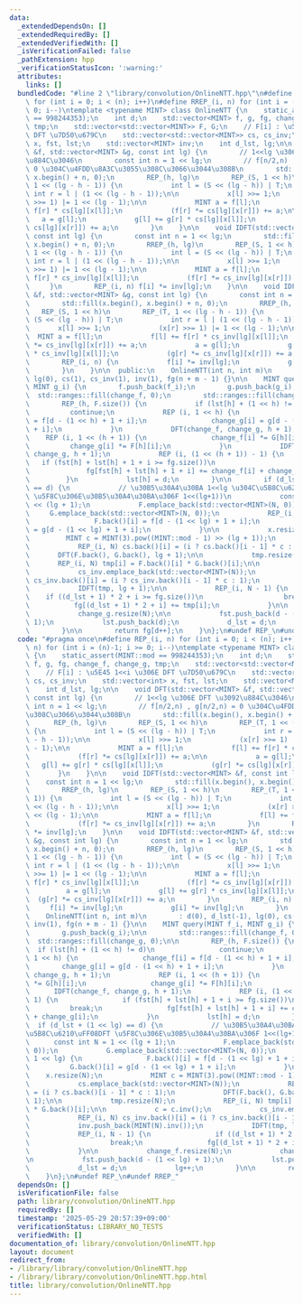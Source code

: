 ```yaml
---
data:
  _extendedDependsOn: []
  _extendedRequiredBy: []
  _extendedVerifiedWith: []
  _isVerificationFailed: false
  _pathExtension: hpp
  _verificationStatusIcon: ':warning:'
  attributes:
    links: []
  bundledCode: "#line 2 \"library/convolution/OnlineNTT.hpp\"\n#define REP_(i, n)\
    \ for (int i = 0; i < (n); i++)\n#define RREP_(i, n) for (int i = (n)-1; i >=\
    \ 0; i--)\ntemplate <typename MINT> class OnlineNTT {\n    static_assert(MINT::mod\
    \ == 998244353);\n    int d;\n    std::vector<MINT> f, g, fg, change_f, change_g,\
    \ tmp;\n    std::vector<std::vector<MINT>> F, G;\n    // F[i] : \u5E45 1<<i \u306E\
    \ DFT \u7D50\u679C\n    std::vector<std::vector<MINT>> cs, cs_inv;\n    std::vector<int>\
    \ x, fst, lst;\n    std::vector<MINT> inv;\n    int d_lst, lg;\n\n    void DFT(std::vector<MINT>\
    \ &f, std::vector<MINT> &g, const int lg) {\n        // 1<<lg \u306E DFT \u3092\
    \u884C\u3046\n        const int n = 1 << lg;\n        // f[n/2,n) , g[n/2,n) =\
    \ 0 \u304C\u4FDD\u8A3C\u3055\u308C\u3066\u3044\u308B\n        std::fill(x.begin(),\
    \ x.begin() + n, 0);\n        REP_(h, lg)\n        REP_(S, 1 << h)\n        REP_(T,\
    \ 1 << (lg - h - 1)) {\n            int l = (S << (lg - h)) | T;\n           \
    \ int r = l | (1 << (lg - h - 1));\n\n            x[l] >>= 1;\n            (x[r]\
    \ >>= 1) |= 1 << (lg - 1);\n\n            MINT a = f[l];\n            f[l] +=\
    \ f[r] * cs[lg][x[l]];\n            (f[r] *= cs[lg][x[r]]) += a;\n\n         \
    \   a = g[l];\n            g[l] += g[r] * cs[lg][x[l]];\n            (g[r] *=\
    \ cs[lg][x[r]]) += a;\n        }\n    }\n\n    void IDFT(std::vector<MINT> &f,\
    \ const int lg) {\n        const int n = 1 << lg;\n        std::fill(x.begin(),\
    \ x.begin() + n, 0);\n        RREP_(h, lg)\n        REP_(S, 1 << h)\n        REP_(T,\
    \ 1 << (lg - h - 1)) {\n            int l = (S << (lg - h)) | T;\n           \
    \ int r = l | (1 << (lg - h - 1));\n\n            x[l] >>= 1;\n            (x[r]\
    \ >>= 1) |= 1 << (lg - 1);\n\n            MINT a = f[l];\n            f[l] +=\
    \ f[r] * cs_inv[lg][x[l]];\n            (f[r] *= cs_inv[lg][x[r]]) += a;\n   \
    \     }\n        REP_(i, n) f[i] *= inv[lg];\n    }\n\n    void IDFT(std::vector<MINT>\
    \ &f, std::vector<MINT> &g, const int lg) {\n        const int n = 1 << lg;\n\
    \        std::fill(x.begin(), x.begin() + n, 0);\n        RREP_(h, lg)\n     \
    \   REP_(S, 1 << h)\n        REP_(T, 1 << (lg - h - 1)) {\n            int l =\
    \ (S << (lg - h)) | T;\n            int r = l | (1 << (lg - h - 1));\n\n     \
    \       x[l] >>= 1;\n            (x[r] >>= 1) |= 1 << (lg - 1);\n\n          \
    \  MINT a = f[l];\n            f[l] += f[r] * cs_inv[lg][x[l]];\n            (f[r]\
    \ *= cs_inv[lg][x[r]]) += a;\n            a = g[l];\n            g[l] += g[r]\
    \ * cs_inv[lg][x[l]];\n            (g[r] *= cs_inv[lg][x[r]]) += a;\n        }\n\
    \        REP_(i, n) {\n            f[i] *= inv[lg];\n            g[i] *= inv[lg];\n\
    \        }\n    }\n\n  public:\n    OnlineNTT(int n, int m)\n        : d(0), d_lst(-1),\
    \ lg(0), cs(1), cs_inv(1), inv(1), fg(n + m - 1) {}\n\n    MINT query(MINT f_i,\
    \ MINT g_i) {\n        f.push_back(f_i);\n        g.push_back(g_i);\n\n      \
    \  std::ranges::fill(change_f, 0);\n        std::ranges::fill(change_g, 0);\n\n\
    \        REP_(h, F.size()) {\n            if (lst[h] + (1 << h) != d)\n      \
    \          continue;\n            REP (i, 1 << h) {\n                change_f[i]\
    \ = f[d - (1 << h) + 1 + i];\n                change_g[i] = g[d - (1 << h) + 1\
    \ + i];\n            }\n            DFT(change_f, change_g, h + 1);\n        \
    \    REP (i, 1 << (h + 1)) {\n                change_f[i] *= G[h][i];\n      \
    \          change_g[i] *= F[h][i];\n            }\n            IDFT(change_f,\
    \ change_g, h + 1);\n            REP (i, (1 << (h + 1)) - 1) {\n             \
    \   if (fst[h] + lst[h] + 1 + i >= fg.size())\n                    break;\n  \
    \              fg[fst[h] + lst[h] + 1 + i] += change_f[i] + change_g[i];\n   \
    \         }\n            lst[h] = d;\n        }\n\n        if (d_lst + (1 << lg)\
    \ == d) {\n            // \u30B5\u30A4\u30BA 1<<lg \u304C\u5B8C\u6210\uFF08DFT\
    \ \u5F8C\u306E\u30B5\u30A4\u30BA\u306F 1<<(lg+1))\n            const int N = 1\
    \ << (lg + 1);\n            F.emplace_back(std::vector<MINT>(N, 0));\n       \
    \     G.emplace_back(std::vector<MINT>(N, 0));\n            REP_(i, 1 << lg) {\n\
    \                F.back()[i] = f[d - (1 << lg) + 1 + i];\n                G.back()[i]\
    \ = g[d - (1 << lg) + 1 + i];\n            }\n\n            x.resize(N);\n   \
    \         MINT c = MINT(3).pow((MINT::mod - 1) >> (lg + 1));\n            cs.emplace_back(std::vector<MINT>(N));\n\
    \            REP_(i, N) cs.back()[i] = (i ? cs.back()[i - 1] * c : 1);\n     \
    \       DFT(F.back(), G.back(), lg + 1);\n\n            tmp.resize(N);\n     \
    \       REP_(i, N) tmp[i] = F.back()[i] * G.back()[i];\n\n            c = c.inv();\n\
    \            cs_inv.emplace_back(std::vector<MINT>(N));\n            REP_(i, N)\
    \ cs_inv.back()[i] = (i ? cs_inv.back()[i - 1] * c : 1);\n            inv.push_back(MINT(N).inv());\n\
    \            IDFT(tmp, lg + 1);\n\n            REP_(i, N - 1) {\n            \
    \    if ((d_lst + 1) * 2 + i >= fg.size())\n                    break;\n     \
    \           fg[(d_lst + 1) * 2 + i] += tmp[i];\n            }\n\n            change_f.resize(N);\n\
    \            change_g.resize(N);\n\n            fst.push_back(d - (1 << lg) +\
    \ 1);\n            lst.push_back(d);\n            d_lst = d;\n            lg++;\n\
    \        }\n\n        return fg[d++];\n    }\n};\n#undef REP_\n#undef RREP_\n"
  code: "#pragma once\n#define REP_(i, n) for (int i = 0; i < (n); i++)\n#define RREP_(i,\
    \ n) for (int i = (n)-1; i >= 0; i--)\ntemplate <typename MINT> class OnlineNTT\
    \ {\n    static_assert(MINT::mod == 998244353);\n    int d;\n    std::vector<MINT>\
    \ f, g, fg, change_f, change_g, tmp;\n    std::vector<std::vector<MINT>> F, G;\n\
    \    // F[i] : \u5E45 1<<i \u306E DFT \u7D50\u679C\n    std::vector<std::vector<MINT>>\
    \ cs, cs_inv;\n    std::vector<int> x, fst, lst;\n    std::vector<MINT> inv;\n\
    \    int d_lst, lg;\n\n    void DFT(std::vector<MINT> &f, std::vector<MINT> &g,\
    \ const int lg) {\n        // 1<<lg \u306E DFT \u3092\u884C\u3046\n        const\
    \ int n = 1 << lg;\n        // f[n/2,n) , g[n/2,n) = 0 \u304C\u4FDD\u8A3C\u3055\
    \u308C\u3066\u3044\u308B\n        std::fill(x.begin(), x.begin() + n, 0);\n  \
    \      REP_(h, lg)\n        REP_(S, 1 << h)\n        REP_(T, 1 << (lg - h - 1))\
    \ {\n            int l = (S << (lg - h)) | T;\n            int r = l | (1 << (lg\
    \ - h - 1));\n\n            x[l] >>= 1;\n            (x[r] >>= 1) |= 1 << (lg\
    \ - 1);\n\n            MINT a = f[l];\n            f[l] += f[r] * cs[lg][x[l]];\n\
    \            (f[r] *= cs[lg][x[r]]) += a;\n\n            a = g[l];\n         \
    \   g[l] += g[r] * cs[lg][x[l]];\n            (g[r] *= cs[lg][x[r]]) += a;\n \
    \       }\n    }\n\n    void IDFT(std::vector<MINT> &f, const int lg) {\n    \
    \    const int n = 1 << lg;\n        std::fill(x.begin(), x.begin() + n, 0);\n\
    \        RREP_(h, lg)\n        REP_(S, 1 << h)\n        REP_(T, 1 << (lg - h -\
    \ 1)) {\n            int l = (S << (lg - h)) | T;\n            int r = l | (1\
    \ << (lg - h - 1));\n\n            x[l] >>= 1;\n            (x[r] >>= 1) |= 1\
    \ << (lg - 1);\n\n            MINT a = f[l];\n            f[l] += f[r] * cs_inv[lg][x[l]];\n\
    \            (f[r] *= cs_inv[lg][x[r]]) += a;\n        }\n        REP_(i, n) f[i]\
    \ *= inv[lg];\n    }\n\n    void IDFT(std::vector<MINT> &f, std::vector<MINT>\
    \ &g, const int lg) {\n        const int n = 1 << lg;\n        std::fill(x.begin(),\
    \ x.begin() + n, 0);\n        RREP_(h, lg)\n        REP_(S, 1 << h)\n        REP_(T,\
    \ 1 << (lg - h - 1)) {\n            int l = (S << (lg - h)) | T;\n           \
    \ int r = l | (1 << (lg - h - 1));\n\n            x[l] >>= 1;\n            (x[r]\
    \ >>= 1) |= 1 << (lg - 1);\n\n            MINT a = f[l];\n            f[l] +=\
    \ f[r] * cs_inv[lg][x[l]];\n            (f[r] *= cs_inv[lg][x[r]]) += a;\n   \
    \         a = g[l];\n            g[l] += g[r] * cs_inv[lg][x[l]];\n          \
    \  (g[r] *= cs_inv[lg][x[r]]) += a;\n        }\n        REP_(i, n) {\n       \
    \     f[i] *= inv[lg];\n            g[i] *= inv[lg];\n        }\n    }\n\n  public:\n\
    \    OnlineNTT(int n, int m)\n        : d(0), d_lst(-1), lg(0), cs(1), cs_inv(1),\
    \ inv(1), fg(n + m - 1) {}\n\n    MINT query(MINT f_i, MINT g_i) {\n        f.push_back(f_i);\n\
    \        g.push_back(g_i);\n\n        std::ranges::fill(change_f, 0);\n      \
    \  std::ranges::fill(change_g, 0);\n\n        REP_(h, F.size()) {\n          \
    \  if (lst[h] + (1 << h) != d)\n                continue;\n            REP (i,\
    \ 1 << h) {\n                change_f[i] = f[d - (1 << h) + 1 + i];\n        \
    \        change_g[i] = g[d - (1 << h) + 1 + i];\n            }\n            DFT(change_f,\
    \ change_g, h + 1);\n            REP (i, 1 << (h + 1)) {\n                change_f[i]\
    \ *= G[h][i];\n                change_g[i] *= F[h][i];\n            }\n      \
    \      IDFT(change_f, change_g, h + 1);\n            REP (i, (1 << (h + 1)) -\
    \ 1) {\n                if (fst[h] + lst[h] + 1 + i >= fg.size())\n          \
    \          break;\n                fg[fst[h] + lst[h] + 1 + i] += change_f[i]\
    \ + change_g[i];\n            }\n            lst[h] = d;\n        }\n\n      \
    \  if (d_lst + (1 << lg) == d) {\n            // \u30B5\u30A4\u30BA 1<<lg \u304C\
    \u5B8C\u6210\uFF08DFT \u5F8C\u306E\u30B5\u30A4\u30BA\u306F 1<<(lg+1))\n      \
    \      const int N = 1 << (lg + 1);\n            F.emplace_back(std::vector<MINT>(N,\
    \ 0));\n            G.emplace_back(std::vector<MINT>(N, 0));\n            REP_(i,\
    \ 1 << lg) {\n                F.back()[i] = f[d - (1 << lg) + 1 + i];\n      \
    \          G.back()[i] = g[d - (1 << lg) + 1 + i];\n            }\n\n        \
    \    x.resize(N);\n            MINT c = MINT(3).pow((MINT::mod - 1) >> (lg + 1));\n\
    \            cs.emplace_back(std::vector<MINT>(N));\n            REP_(i, N) cs.back()[i]\
    \ = (i ? cs.back()[i - 1] * c : 1);\n            DFT(F.back(), G.back(), lg +\
    \ 1);\n\n            tmp.resize(N);\n            REP_(i, N) tmp[i] = F.back()[i]\
    \ * G.back()[i];\n\n            c = c.inv();\n            cs_inv.emplace_back(std::vector<MINT>(N));\n\
    \            REP_(i, N) cs_inv.back()[i] = (i ? cs_inv.back()[i - 1] * c : 1);\n\
    \            inv.push_back(MINT(N).inv());\n            IDFT(tmp, lg + 1);\n\n\
    \            REP_(i, N - 1) {\n                if ((d_lst + 1) * 2 + i >= fg.size())\n\
    \                    break;\n                fg[(d_lst + 1) * 2 + i] += tmp[i];\n\
    \            }\n\n            change_f.resize(N);\n            change_g.resize(N);\n\
    \n            fst.push_back(d - (1 << lg) + 1);\n            lst.push_back(d);\n\
    \            d_lst = d;\n            lg++;\n        }\n\n        return fg[d++];\n\
    \    }\n};\n#undef REP_\n#undef RREP_"
  dependsOn: []
  isVerificationFile: false
  path: library/convolution/OnlineNTT.hpp
  requiredBy: []
  timestamp: '2025-05-29 20:57:39+09:00'
  verificationStatus: LIBRARY_NO_TESTS
  verifiedWith: []
documentation_of: library/convolution/OnlineNTT.hpp
layout: document
redirect_from:
- /library/library/convolution/OnlineNTT.hpp
- /library/library/convolution/OnlineNTT.hpp.html
title: library/convolution/OnlineNTT.hpp
---
```

